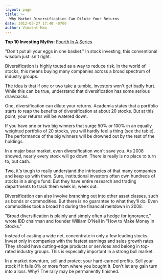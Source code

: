 ```yaml
---
layout: page
title: >-
  Why Market Diversification Can Dilute Your Returns
date: 2012-03-27 17:40 -0700
author: Vincent Mao
---
```





**Top 10 Investing Myths:** [Fourth In A Series](http://news.investors.com/specialreport/604007/201203141812/top-10-investing-myths.aspx )


"Don't put all your eggs in one basket." In stock investing, this conventional wisdom just isn't right.


Diversification is highly touted as a way to reduce risk. In the world of stocks, this means buying many companies across a broad spectrum of industry groups.


The idea is that if one or two take a tumble, investors won't get badly hurt. While this can be true, understand that diversification has some serious drawbacks.


One, diversification can dilute your returns. Academia states that a portfolio starts to reap the benefits of diversification at about 20 stocks. But at this point, your returns will be watered down.


If you have one or two big winners that surge 50% or 100% in an equally weighted portfolio of 20 stocks, you will hardly feel a thing (see the table). The performance of the big winners will be drowned out by the rest of the holdings.


In a major bear market, even diversification won't save you. As 2008 showed, nearly every stock will go down. There is really is no place to turn to, but cash.


Two, it's tough to really understand the intricacies of that many companies and keep up with them. Sure, institutional investors often own hundreds of stocks in a single fund. But they have entire research and trading departments to track them week in, week out.


Diversification can also involve branching out into other asset classes, such as bonds or commodities. But there is no guarantee to what they'll do. Even commodities took a broad hit during the financial meltdown in 2008.


"Broad diversification is plainly and simply often a hedge for ignorance," wrote IBD chairman and founder William O'Neil in "How to Make Money in Stocks."


Instead of casting a wide net, concentrate in only a few leading stocks. Invest only in companies with the fastest earnings and sales growth rates. They should have cutting-edge products or services and belong in top-rated industry groups. This is especially important in a strong bull market.


In a market downturn, sell and protect your hard-earned profits. Sell your stock if it falls 8% or more from where you bought it. Don't let any gain turn into a loss. Why? The rally may be permanently finished.




